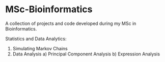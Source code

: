 # MSc-Bioinformatics
A collection of projects and code developed during my MSc in Bioinformatics.

Statistics and Data Analytics:
1. Simulating Markov Chains
2. Data Analysis
   a) Principal Component Analysis
   b) Expression Analysis
